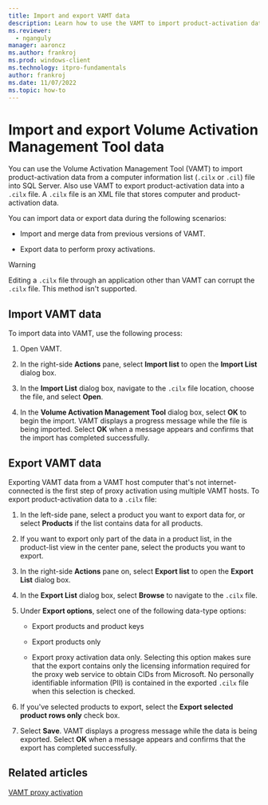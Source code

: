 ```yaml
---
title: Import and export VAMT data
description: Learn how to use the VAMT to import product-activation data from a file into SQL Server.
ms.reviewer: 
  - nganguly
manager: aaroncz
ms.author: frankroj
ms.prod: windows-client
ms.technology: itpro-fundamentals
author: frankroj
ms.date: 11/07/2022
ms.topic: how-to
---
```


# Import and export Volume Activation Management Tool data

You can use the Volume Activation Management Tool (VAMT) to import product-activation data from a computer information list (`.cilx` or `.cil`) file into SQL Server. Also use VAMT to export product-activation data into a `.cilx` file. A `.cilx` file is an XML file that stores computer and product-activation data.

You can import data or export data during the following scenarios:

- Import and merge data from previous versions of VAMT.

- Export data to perform proxy activations.

> [!WARNING]
> Editing a `.cilx` file through an application other than VAMT can corrupt the `.cilx` file. This method isn't supported.

## Import VAMT data

To import data into VAMT, use the following process:

1. Open VAMT.

2. In the right-side **Actions** pane, select **Import list** to open the **Import List** dialog box.

3. In the **Import List** dialog box, navigate to the `.cilx` file location, choose the file, and select **Open**.

4. In the **Volume Activation Management Tool** dialog box, select **OK** to begin the import. VAMT displays a progress message while the file is being imported. Select **OK** when a message appears and confirms that the import has completed successfully.

## Export VAMT data

Exporting VAMT data from a VAMT host computer that's not internet-connected is the first step of proxy activation using multiple VAMT hosts. To export product-activation data to a `.cilx` file:

1. In the left-side pane, select a product you want to export data for, or select **Products** if the list contains data for all products.

2. If you want to export only part of the data in a product list, in the product-list view in the center pane, select the products you want to export.

3. In the right-side **Actions** pane on, select **Export list** to open the **Export List** dialog box.

4. In the **Export List** dialog box, select **Browse** to navigate to the `.cilx` file.

5. Under **Export options**, select one of the following data-type options:

    - Export products and product keys

    - Export products only

    - Export proxy activation data only. Selecting this option makes sure that the export contains only the licensing information required for the proxy web service to obtain CIDs from Microsoft. No personally identifiable information (PII) is contained in the exported `.cilx` file when this selection is checked.

6. If you've selected products to export, select the **Export selected product rows only** check box.

7. Select **Save**. VAMT displays a progress message while the data is being exported. Select **OK** when a message appears and confirms that the export has completed successfully.

## Related articles

[VAMT proxy activation](proxy-activation-vamt.md)
